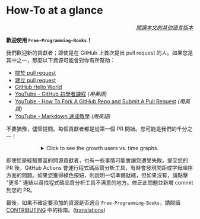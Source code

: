 # How-To at a glance

<div align="right" markdown="1">

*[閱讀本文的其他語言版本](../README.md#translations)*

</div>

**歡迎使用 `Free-Programming-Books`！**

我們歡迎新的貢獻者；即使是在 GitHub 上首次提出 pull request 的人。如果您是其中之一，那麼以下資源可能會對你有所幫助：

* [關於 pull request](https://docs.github.com/cn/pull-requests/collaborating-with-pull-requests/proposing-changes-to-your-work-with-pull-requests/about-pull-requests)
* [建立 pull request](https://docs.github.com/cn/pull-requests/collaborating-with-pull-requests/proposing-changes-to-your-work-with-pull-requests/creating-a-pull-request)
* [GitHub Hello World](https://docs.github.com/cn/get-started/quickstart/hello-world)
* [YouTube - GitHub 初學者課程](https://www.youtube.com/watch?v=0fKg7e37bQE) *(用英語)*
* [YouTube - How To Fork A GitHub Repo and Submit A Pull Request](https://www.youtube.com/watch?v=G1I3HF4YWEw) *(用英語)*
* [YouTube - Markdown 速成教學](https://www.youtube.com/watch?v=HUBNt18RFbo) *(用英語)*


不要猶豫，儘管提問。每個貢獻者都是從第一個 PR 開始。您可能是我們的千分之一！

<details align="center" markdown="1">
<summary>Click to see the growth users vs. time graphs.</summary>

[![EbookFoundation/free-programming-books's Contributor over time Graph](https://contributor-overtime-api.apiseven.com/contributors-svg?chart=contributorOverTime&repo=ebookfoundation/free-programming-books)](https://www.apiseven.com/en/contributor-graph?chart=contributorOverTime&repo=ebookfoundation/free-programming-books)

[![EbookFoundation/free-programming-books's Monthly Active Contributors graph](https://contributor-overtime-api.apiseven.com/contributors-svg?chart=contributorMonthlyActivity&repo=ebookfoundation/free-programming-books)](https://www.apiseven.com/en/contributor-graph?chart=contributorMonthlyActivity&repo=ebookfoundation/free-programming-books)

NOTE: Contribution spikes use to match with the [Hacktoberfest event](https://hacktoberfest.digitalocean.com) dates.

</details>

即使您是經驗豐富的開源貢獻者，也有一些事情可能會讓您遭受失敗。提交您的 PR 後，GitHub Actions 會運行程式碼品質分析工具，有時會發現間距或字母順序方面的問題。如果您獲得綠色按鈕，則說明一切準備就緒，但如果沒有，請點擊 "更多" 連結以尋找程式碼品質分析工具不满意的地方。修正此問題並新增 commit 到您的 PR。


最後，如果不確定要添加的資源是否適合 `Free-Programming-Books`，請閱讀 [CONTRIBUTING](CONTRIBUTING-zh_TW.md) 中的指南。([translations](../README.md#translations))
